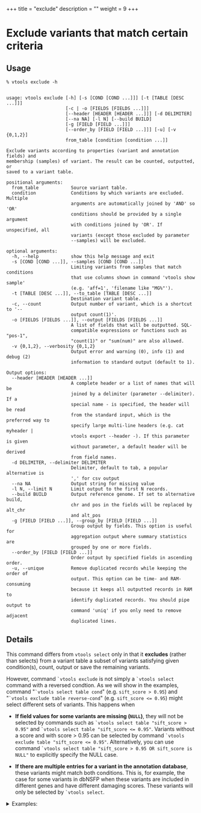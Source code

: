 +++
title = "exclude"
description = ""
weight = 9
+++


# Exclude variants that match certain criteria


## Usage

    % vtools exclude -h
    

    usage: vtools exclude [-h] [-s [COND [COND ...]]] [-t [TABLE [DESC ...]]]
                          [-c | -o [FIELDS [FIELDS ...]]]
                          [--header [HEADER [HEADER ...]]] [-d DELIMITER]
                          [--na NA] [-l N] [--build BUILD]
                          [-g [FIELD [FIELD ...]]]
                          [--order_by [FIELD [FIELD ...]]] [-u] [-v {0,1,2}]
                          from_table [condition [condition ...]]
    
    Exclude variants according to properties (variant and annotation fields) and
    membership (samples) of variant. The result can be counted, outputted, or
    saved to a variant table.
    
    positional arguments:
      from_table            Source variant table.
      condition             Conditions by which variants are excluded. Multiple
                            arguments are automatically joined by 'AND' so 'OR'
                            conditions should be provided by a single argument
                            with conditions joined by 'OR'. If unspecified, all
                            variants (except those excluded by parameter
                            --samples) will be excluded.
    
    optional arguments:
      -h, --help            show this help message and exit
      -s [COND [COND ...]], --samples [COND [COND ...]]
                            Limiting variants from samples that match conditions
                            that use columns shown in command 'vtools show sample'
                            (e.g. 'aff=1', 'filename like "MG%"').
      -t [TABLE [DESC ...]], --to_table [TABLE [DESC ...]]
                            Destination variant table.
      -c, --count           Output number of variant, which is a shortcut to '--
                            output count(1)'.
      -o [FIELDS [FIELDS ...]], --output [FIELDS [FIELDS ...]]
                            A list of fields that will be outputted. SQL-
                            compatible expressions or functions such as "pos-1",
                            "count(1)" or "sum(num)" are also allowed.
      -v {0,1,2}, --verbosity {0,1,2}
                            Output error and warning (0), info (1) and debug (2)
                            information to standard output (default to 1).
    
    Output options:
      --header [HEADER [HEADER ...]]
                            A complete header or a list of names that will be
                            joined by a delimiter (parameter --delimiter). If a
                            special name - is specified, the header will be read
                            from the standard input, which is the preferred way to
                            specify large multi-line headers (e.g. cat myheader |
                            vtools export --header -). If this parameter is given
                            without parameter, a default header will be derived
                            from field names.
      -d DELIMITER, --delimiter DELIMITER
                            Delimiter, default to tab, a popular alternative is
                            ',' for csv output
      --na NA               Output string for missing value
      -l N, --limit N       Limit output to the first N records.
      --build BUILD         Output reference genome. If set to alternative build,
                            chr and pos in the fields will be replaced by alt_chr
                            and alt_pos
      -g [FIELD [FIELD ...]], --group_by [FIELD [FIELD ...]]
                            Group output by fields. This option is useful for
                            aggregation output where summary statistics are
                            grouped by one or more fields.
      --order_by [FIELD [FIELD ...]]
                            Order output by specified fields in ascending order.
      -u, --unique          Remove duplicated records while keeping the order of
                            output. This option can be time- and RAM-consuming
                            because it keeps all outputted records in RAM to
                            identify duplicated records. You should pipe output to
                            command 'uniq' if you only need to remove adjacent
                            duplicated lines.
    



## Details

This command differs from `vtools select` only in that it **excludes** (rather than selects) from a variant table a subset of variants satisfying given condition(s), count, output or save the remaining variants. 

However, command `` `vtools exclude `` is not simply a `` `vtools select `` command with a reversed condtion. As we will show in the examples, command "`` `vtools select table cond ``" (e.g. `sift_score > 0.95`) and "`` `vtools exclude table reverse-cond ``" (e.g. `sift_score <= 0.95`) might select different sets of variants. This happens when 



*   **If field values for some variants are missing (`NULL`)**, they will not be selected by commands such as `` `vtools select table "sift_score > 0.95" `` and `` `vtools select table "sift_score <= 0.95" ``. Variants without a score and with score > 0.95 can be selected by command `` `vtools exclude table "sift_score <= 0.95" ``. Alternatively, you can use command `` `vtools select table "sift_score > 0.95 OR sift_score is NULL" `` to explicitly specify the NULL case. 

*   **If there are multiple entries for a variant in the annotation database**, these variants might match both conditions. This is, for example, the case for some variants in dbNSFP when these variants are included in different genes and have different damaging scores. These variants will only be selected by `` `vtools select ``. 

<details><summary>Examples:</summary> 

For example, 



    % vtools select ns 'sift_score > 0.95' -t ns_damaging
    

    Running: 0 0.0/s in 00:00:00
    INFO: 10 variants selected.
    

selects 10 variants. If we remove non-synonymous variants with sift_score <= 0.95, we will get 9 variants. 



    % vtools exclude ns 'sift_score <= 0.95' -t ns_excl_benign
    

    Running: 0 0.0/s in 00:00:00
    INFO: 9 variants selected.
    

We track this difference using `vtools compare` 



    % vtools compare ns_damaging ns_excl_benign --difference diff -v0
    

and output the information for this variant 



    % vtools output diff variant_id chr pos ref alt sift_score genename --build hg18
    

    1036	5	139908704	C	A	1	        ANKHD1-EIF4EBP3
    1036	5	139908704	C	A	0.942108	EIF4EBP3
    

if we use the complete `dbNSFP` annotation database we can show more fields 



    % vtools output diff variant_id chr pos ref alt CCDSid sift_score genename Descriptive_gene_name --build hg18
    

    #id     chr  pos        ref  alt CCDSid         sift_score      genename            Descriptive_gene_name
    1036	5    139908704	C    A	 CCDS4224.1	1.0	        ANKHD1-EIF4EBP3	    ANKHD1-EIF4EBP3 readthrough
    1036	5    139908704	C    A	 CCDS4226.1	0.942108	EIF4EBP3	    eukaryotic translation initiation factor 4E binding protein 3
    

It turns out that this variant has two entries in dbNSFP for different genes. In this case the variant matches both conditions "sift\_score>0.95" and "sift\_score<=0.95". As a result this variant will be selected by `vtools select "sift_score>0.95"` but not `vtools exclude "sift_score<=0.95"` 

(:exampleend</summary>